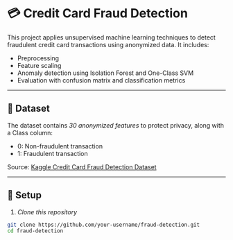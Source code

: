 # 💳 Credit Card Fraud Detection

This project applies unsupervised machine learning techniques to detect fraudulent credit card transactions using anonymized data. It includes:
- Preprocessing
- Feature scaling
- Anomaly detection using Isolation Forest and One-Class SVM
- Evaluation with confusion matrix and classification metrics

---

## 📁 Dataset

The dataset contains *30 anonymized features* to protect privacy, along with a Class column:
- 0: Non-fraudulent transaction
- 1: Fraudulent transaction

Source: [Kaggle Credit Card Fraud Detection Dataset](https://www.kaggle.com/datasets/mlg-ulb/creditcardfraud)

---

## 🔧 Setup

1. *Clone this repository*  
```bash
git clone https://github.com/your-username/fraud-detection.git
cd fraud-detection
